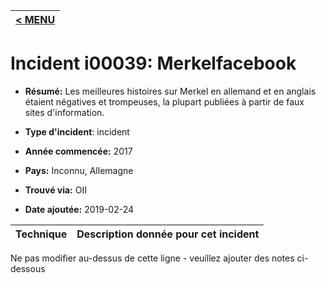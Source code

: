|[< MENU](../README.md)|
|---|
# Incident i00039: Merkelfacebook

* **Résumé:** Les meilleures histoires sur Merkel en allemand et en anglais étaient négatives et trompeuses, la plupart publiées à partir de faux sites d'information.

* **Type d'incident**: incident

* **Année commencée:** 2017

* **Pays:** Inconnu, Allemagne

* **Trouvé via:** OII

* **Date ajoutée:** 2019-02-24
 

|Technique |Description donnée pour cet incident |
|--------- |------------------------- |


Ne pas modifier au-dessus de cette ligne - veuillez ajouter des notes ci-dessous